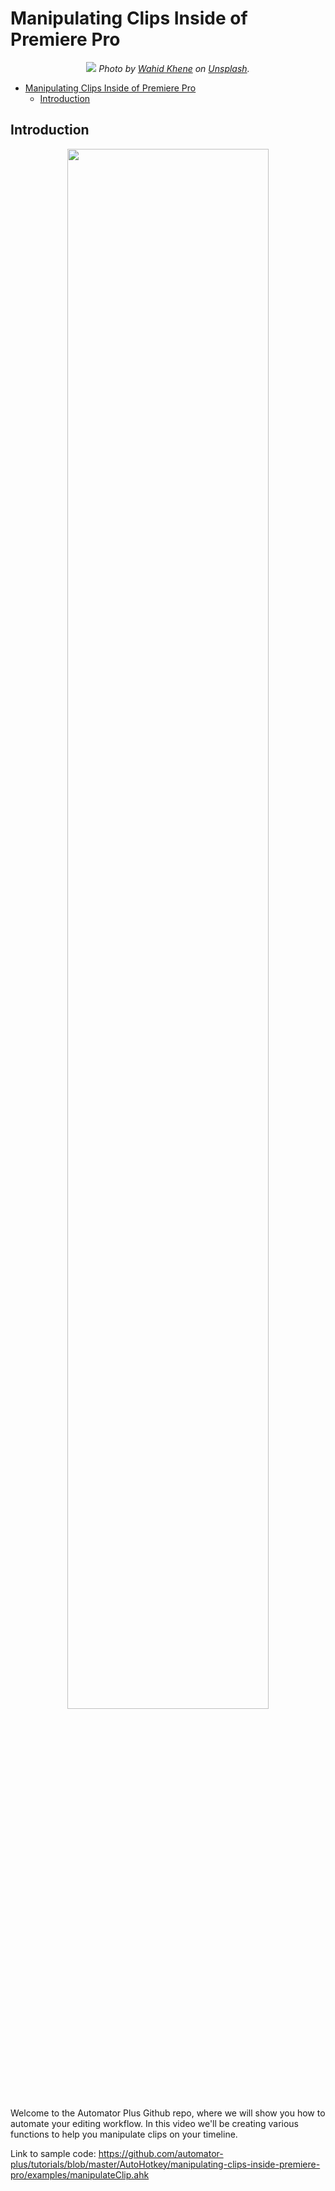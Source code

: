 # Manipulating Clips Inside of Premiere Pro

<p align="center">
  <img src='./assets/cover-image.jpg'>
  <cite>Photo by <a href='https://unsplash.com/@wahidkhene'>Wahid Khene</a> on <a href='https://unsplash.com/s/photos/premiere-pro?utm_source=unsplash&utm_medium=referral&utm_content=creditCopyText'>Unsplash</a>.</cite>
</p>

- [Manipulating Clips Inside of Premiere Pro](#manipulating-clips-inside-of-premiere-pro)
  - [Introduction](#introduction)

## Introduction
<p align="center">
<a href='https://www.youtube.com/watch?v=Zm9OAb_-LHY'><img src='https://img.youtube.com/vi/Zm9OAb_-LHY/0.jpg' width='80%'></a>
</p>

Welcome to the Automator Plus Github repo, where we will show you how to automate your editing workflow. In this video we'll be creating various functions to help you manipulate clips on your timeline.

Link to sample code:
https://github.com/automator-plus/tutorials/blob/master/AutoHotkey/manipulating-clips-inside-premiere-pro/examples/manipulateClip.ahk
